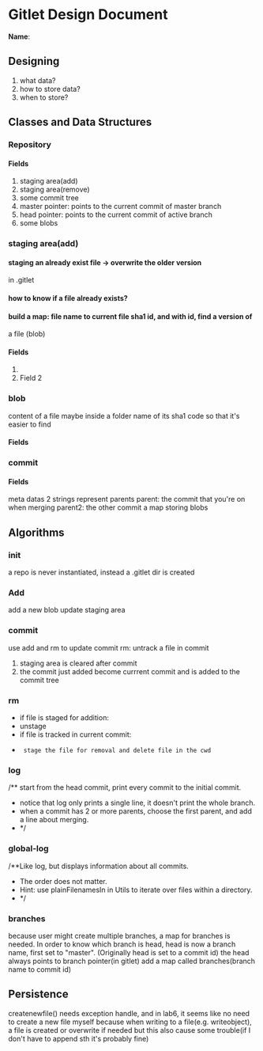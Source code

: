 # Gitlet Design Document

**Name**:
## Designing
1. what data?
2. how to store data?
3. when to store?

## Classes and Data Structures

### Repository

#### Fields

1. staging area(add)
2. staging area(remove)
3. some commit tree
4. master pointer: points to the current commit of master branch
5. head pointer: points to the current commit of active branch
6. some blobs


### staging area(add)
#### staging an already exist file -> overwrite the older version
in .gitlet
#### how to know if a file already exists?
#### build a map: file name to current file sha1 id, and with id, find a version of
a file (blob)

#### Fields

1. 
2. Field 2

### blob
content of a file
maybe inside a folder name of its sha1 code so that it's easier to find


#### Fields

### commit
#### Fields
meta datas
2 strings represent parents
parent: the commit that you're on when merging
parent2: the other commit
a map storing blobs





## Algorithms
### init 
a repo is never instantiated, instead a .gitlet dir is created
### Add
add a new blob
update staging area
### commit
use add and rm to update commit
rm: untrack a file in commit
1. staging area is cleared after commit
2. the commit just added become currrent commit and is added to the commit tree
### rm
* if file is staged for addition:
*  unstage
*  if file is tracked in current commit:
*      stage the file for removal and delete file in the cwd
### log
/** start from the head commit, print every commit to the initial commit.
* notice that log only prints a single line, it doesn't print the whole branch.
* when a commit has 2 or more parents, choose the first parent, and add a line about merging.
*  */
### global-log
/**Like log, but displays information about all commits.
*  The order does not matter.
*  Hint: use plainFilenamesIn in Utils to iterate over files within a directory.
* */
### branches
because user might create multiple branches, a map for branches is needed.
In order to know which branch is head, head is now a branch name, first set to "master".
(Originally head is set to a commit id)
the head always points to branch pointer(in gitlet)
add a map called branches(branch name to commit id)
## Persistence
createnewfile() needs exception handle, and in lab6, it seems like no need to create a new file myself
because when writing to a file(e.g. writeobject), a file is created or overwrite if needed
but this also cause some trouble(if I don't have to append sth it's probably fine)



